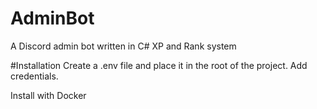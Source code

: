 # AdminBot
A Discord admin bot written in C# XP and Rank system

#Installation
Create a .env file and place it in the root of the project. Add credentials.

Install with Docker